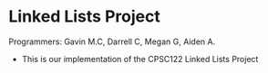 # Linked Lists Project
Programmers: Gavin M.C, Darrell C, Megan G, Aiden A.
- This is our implementation of the CPSC122 Linked Lists Project
